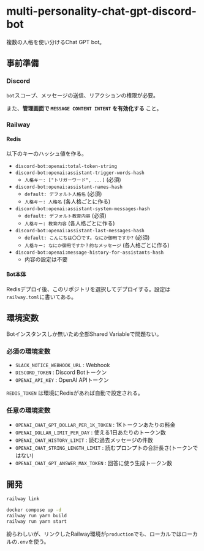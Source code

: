 # multi-personality-chat-gpt-discord-bot

複数の人格を使い分けるChat GPT bot。

## 事前準備

### Discord

`bot`スコープ、メッセージの送信、リアクションの権限が必要。

また、**管理画面で `MESSAGE CONTENT INTENT` を有効化する** こと。

### Railway

#### Redis

以下のキーのハッシュ値を作る。

- `discord-bot:openai:total-token-string`
- `discord-bot:openai:assistant-trigger-words-hash`
  - `人格キー: ["トリガーワード", ...]` (必須)
- `discord-bot:openai:assistant-names-hash`
  - `default: デフォルト人格名` (必須)
  - `人格キー: 人格名` (各人格ごとに作る)
- `discord-bot:openai:assistant-system-messages-hash`
  - `default: デフォルト教育内容` (必須)
  - `人格キー: 教育内容` (各人格ごとに作る)
- `discord-bot:openai:assistant-last-messages-hash`
  - `default: こんにちは〇〇です。なにか御用ですか?` (必須)
  - `人格キー: なにか御用ですか？的なメッセージ` (各人格ごとに作る)
- `discord-bot:openai:message-history-for-assistants-hash`
  - 内容の設定は不要

#### Bot本体

Redisデプロイ後、このリポジトリを選択してデプロイする。設定は`railway.toml`に書いてある。

## 環境変数

Botインスタンスしか無いため全部Shared Variableで問題ない。

### 必須の環境変数

- `SLACK_NOTICE_WEBHOOK_URL` : Webhook
- `DISCORD_TOKEN` : Discord Botトークン
- `OPENAI_API_KEY` : OpenAI APIトークン

`REDIS_TOKEN` は環境にRedisがあれば自動で設定される。

### 任意の環境変数

- `OPENAI_CHAT_GPT_DOLLAR_PER_1K_TOKEN` : 1Kトークンあたりの料金
- `OPENAI_DOLLAR_LIMIT_PER_DAY` : 使える1日あたりのトークン数
- `OPENAI_CHAT_HISTORY_LIMIT` : 読む過去メッセージの件数
- `OPENAI_CHAT_STRING_LENGTH_LIMIT` : 読むプロンプトの合計長さ(トークンではない)
- `OPENAI_CHAT_GPT_ANSWER_MAX_TOKEN` : 回答に使う生成トークン数

## 開発

```sh
railway link
```

```sh
docker compose up -d
railway run yarn build
railway run yarn start
```

紛らわしいが、リンクしたRailway環境が`production`でも、ローカルではローカルの`.env`を使う。
